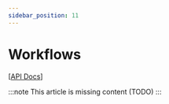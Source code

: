 ```yaml
---
sidebar_position: 11
---
```


# Workflows

[[API Docs](/api/workflow-execution)]

:::note
This article is missing content (TODO)
:::

